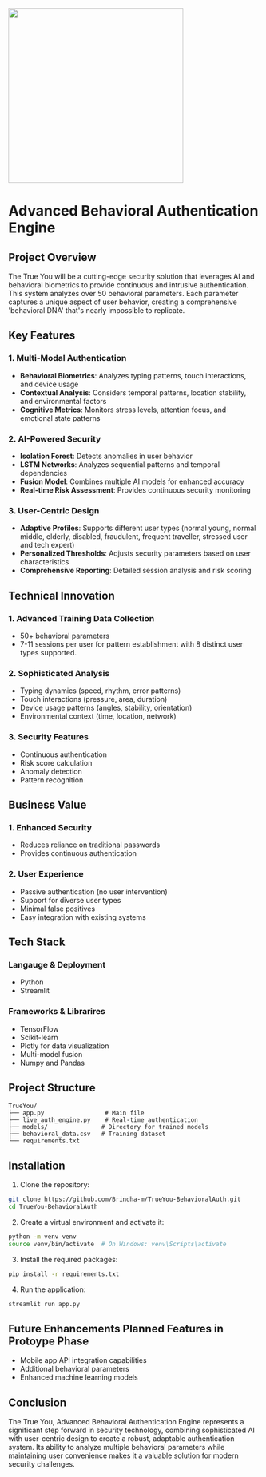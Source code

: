 <img src="https://github.com/user-attachments/assets/1853f0e0-9631-4b6f-8358-6c94bf166e2f" width=350/>

# Advanced Behavioral Authentication Engine

## Project Overview
The True You will be a cutting-edge security solution that leverages AI and behavioral biometrics to provide continuous and intrusive authentication. This system analyzes over 50 behavioral parameters. Each parameter captures a unique aspect of user behavior, creating a comprehensive 'behavioral DNA' that's nearly impossible to replicate.

## Key Features

### 1. Multi-Modal Authentication
- **Behavioral Biometrics**: Analyzes typing patterns, touch interactions, and device usage
- **Contextual Analysis**: Considers temporal patterns, location stability, and environmental factors
- **Cognitive Metrics**: Monitors stress levels, attention focus, and emotional state patterns

### 2. AI-Powered Security
- **Isolation Forest**: Detects anomalies in user behavior
- **LSTM Networks**: Analyzes sequential patterns and temporal dependencies
- **Fusion Model**: Combines multiple AI models for enhanced accuracy
- **Real-time Risk Assessment**: Provides continuous security monitoring

### 3. User-Centric Design
- **Adaptive Profiles**: Supports different user types (normal young, normal middle, elderly, disabled, fraudulent, frequent traveller, stressed user and tech expert)
- **Personalized Thresholds**: Adjusts security parameters based on user characteristics
- **Comprehensive Reporting**: Detailed session analysis and risk scoring

## Technical Innovation

### 1. Advanced Training Data Collection
- 50+ behavioral parameters
- 7-11 sessions per user for pattern establishment with 8 distinct user types supported.

### 2. Sophisticated Analysis
- Typing dynamics (speed, rhythm, error patterns)
- Touch interactions (pressure, area, duration)
- Device usage patterns (angles, stability, orientation)
- Environmental context (time, location, network)

### 3. Security Features
- Continuous authentication
- Risk score calculation
- Anomaly detection
- Pattern recognition

## Business Value

### 1. Enhanced Security
- Reduces reliance on traditional passwords
- Provides continuous authentication

### 2. User Experience
- Passive authentication (no user intervention)
- Support for diverse user types
- Minimal false positives
- Easy integration with existing systems

## Tech Stack

### Langauge & Deployment
- Python
- Streamlit 

### Frameworks & Librarires
- TensorFlow
- Scikit-learn
- Plotly for data visualization
- Multi-model fusion
- Numpy and Pandas

## Project Structure 

```
TrueYou/
├── app.py                 # Main file
├── live_auth_engine.py    # Real-time authentication 
├── models/               # Directory for trained models
├── behavioral_data.csv   # Training dataset      
└── requirements.txt              

```

## Installation

1. Clone the repository:
```bash
git clone https://github.com/Brindha-m/TrueYou-BehavioralAuth.git
cd TrueYou-BehavioralAuth
```

2. Create a virtual environment and activate it:
```bash
python -m venv venv
source venv/bin/activate  # On Windows: venv\Scripts\activate
```

3. Install the required packages:
```bash
pip install -r requirements.txt
```

4. Run the application:
```bash
streamlit run app.py
```

## Future Enhancements Planned Features in Protoype Phase

- Mobile app  API integration capabilities
- Additional behavioral parameters
- Enhanced machine learning models


## Conclusion
The True You, Advanced Behavioral Authentication Engine represents a significant step forward in security technology, combining sophisticated AI with user-centric design to create a robust, adaptable authentication system. Its ability to analyze multiple behavioral parameters while maintaining user convenience makes it a valuable solution for modern security challenges.
